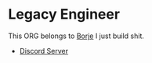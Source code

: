 # Legacy Engineer

This ORG belongs to [Borje](https://www.github.com/Dawdaborje)
I just build shit.

- [Discord Server](https://discord.gg/JGSkG53E)

